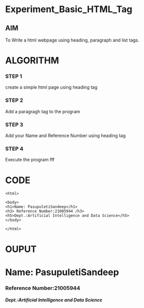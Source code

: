 # Experiment_Basic_HTML_Tag

## AIM
To Write a html webpage using heading, paragraph and list tags.

# ALGORITHM
### STEP 1
create a simple html page using heading tag
### STEP 2
Add a paragragh tag to the program
### STEP 3
Add your Name and Reference Number using heading tag
### STEP 4
Execute the program fff

# CODE
~~~<!DOCTYPE html>
<html>

<body>
<h1>Name: PasupuletiSandeep</h1>
<h3> Reference Number:21005944 /h3>
<h5>Dept.:Artificial Intelligence and Data Science</h5>
</body>

</html>
~~~
# OUPUT
<html>
<body>
<h1>Name: PasupuletiSandeep</h1>
<h3>Reference Number:21005944</h3>
<h5>Dept.:Artificial Intelligence and Data Science</h5>
</body>
</html>
